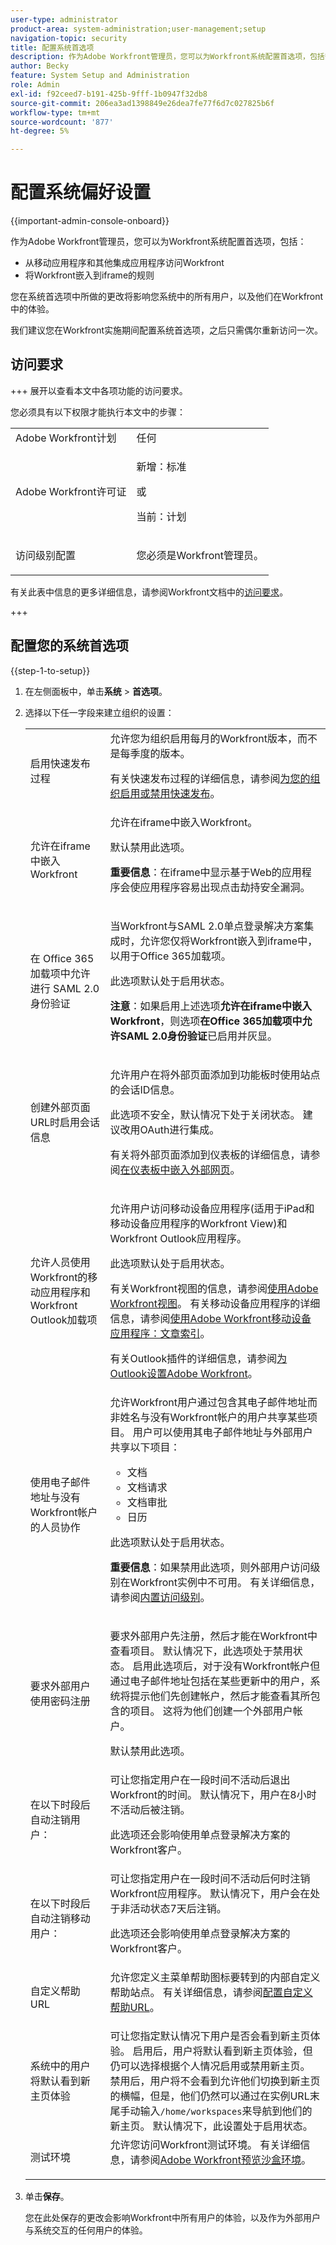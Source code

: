 ```yaml
---
user-type: administrator
product-area: system-administration;user-management;setup
navigation-topic: security
title: 配置系统首选项
description: 作为Adobe Workfront管理员，您可以为Workfront系统配置首选项，包括安全首选项。
author: Becky
feature: System Setup and Administration
role: Admin
exl-id: f92ceed7-b191-425b-9fff-1b0947f32db8
source-git-commit: 206ea3ad1398849e26dea7fe77f6d7c027825b6f
workflow-type: tm+mt
source-wordcount: '877'
ht-degree: 5%

---
```


# 配置系统偏好设置

<!--
DON'T DELETE, DRAFT OR HIDE THIS ARTICLE. IT IS LINKED TO THE PRODUCT, THROUGH THE CONTEXT SENSITIVE HELP LINKS.</p>
-->

<!--Audited: 05/2024-->

{{important-admin-console-onboard}}

作为Adobe Workfront管理员，您可以为Workfront系统配置首选项，包括：

* 从移动应用程序和其他集成应用程序访问Workfront
* 将Workfront嵌入到iframe的规则

您在系统首选项中所做的更改将影响您系统中的所有用户，以及他们在Workfront中的体验。

我们建议您在Workfront实施期间配置系统首选项，之后只需偶尔重新访问一次。

## 访问要求

+++ 展开以查看本文中各项功能的访问要求。

您必须具有以下权限才能执行本文中的步骤：

<table style="table-layout:auto"> 
 <col> 
 <col> 
 <tbody> 
  <tr> 
   <td role="rowheader">Adobe Workfront计划</td> 
   <td>任何</td> 
  </tr> 
  <tr> 
   <td role="rowheader">Adobe Workfront许可证</td> 
   <td><p>新增：标准</p>
   <p>或</p>
   <p>当前：计划</p></td> 
  </tr> 
  <tr> 
   <td role="rowheader">访问级别配置</td> 
   <td> <p>您必须是Workfront管理员。</p></td> 
  </tr> 
 </tbody> 
</table>

有关此表中信息的更多详细信息，请参阅Workfront文档中的[访问要求](/help/quicksilver/administration-and-setup/add-users/access-levels-and-object-permissions/access-level-requirements-in-documentation.md)。

+++

## 配置您的系统首选项

{{step-1-to-setup}}

1. 在左侧面板中，单击&#x200B;**系统** > **首选项**。

1. 选择以下任一字段来建立组织的设置：

   <table style="table-layout:auto"> 
    <col> 
    <col> 
    <tbody> 
     <tr> 
      <td role="rowheader"> <p>启用快速发布过程</p> </td> 
      <td>允许您为组织启用每月的Workfront版本，而不是每季度的版本。</p><p>有关快速发布过程的详细信息，请参阅<a href="/help/quicksilver/administration-and-setup/set-up-workfront/configure-system-defaults/enable-fast-release-process.md" class="MCXref xref">为您的组织启用或禁用快速发布</a>。</p></td> 
     </tr> 
     <tr> 
      <td role="rowheader"> <p>允许在iframe中嵌入Workfront</p> </td> 
      <td>允许在iframe中嵌入Workfront。<p>默认禁用此选项。</p><p><b>重要信息</b>：在iframe中显示基于Web的应用程序会使应用程序容易出现点击劫持安全漏洞。</p></td> 
     </tr> 
     <tr> 
      <td role="rowheader">在 Office 365 加载项中允许进行 SAML 2.0 身份验证</td> 
      <td> <p>当Workfront与SAML 2.0单点登录解决方案集成时，允许您仅将Workfront嵌入到iframe中，以用于Office 365加载项。 </p> <p>此选项默认处于启用状态。</p> <p><b>注意</b>：如果启用上述选项<strong>允许在iframe中嵌入Workfront</strong>，则选项<strong>在Office 365加载项中允许SAML 2.0身份验证</strong>已启用并灰显。</p> </td> 
     </tr> 
     <tr> 
      <td role="rowheader">创建外部页面URL时启用会话信息</td> 
      <td> <p>允许用户在将外部页面添加到功能板时使用站点的会话ID信息。</p> <p>此选项不安全，默认情况下处于关闭状态。 建议改用OAuth进行集成。</p> <p>有关将外部页面添加到仪表板的详细信息，请参阅<a href="../../../reports-and-dashboards/dashboards/creating-and-managing-dashboards/embed-external-web-page-dashboard.md" class="MCXref xref">在仪表板中嵌入外部网页</a>。</p> </td> 
     </tr> 
     <tr> 
      <td role="rowheader">允许人员使用Workfront的移动应用程序和Workfront Outlook加载项</td> 
      <td> <p>允许用户访问移动设备应用程序(适用于iPad和移动设备应用程序的Workfront View)和Workfront Outlook应用程序。</p> <p>此选项默认处于启用状态。 </p> <p>有关Workfront视图的信息，请参阅<a href="../../../workfront-basics/mobile-apps/using-workfront-view/use-workfront-view.md" class="MCXref xref">使用Adobe Workfront视图</a>。 有关移动设备应用程序的详细信息，请参阅<a href="../../../workfront-basics/mobile-apps/using-the-workfront-mobile-app/use-the-mobile-app.md" class="MCXref xref">使用Adobe Workfront移动设备应用程序：文章索引</a>。</p> <p>有关Outlook插件的详细信息，请参阅<a href="../../../workfront-integrations-and-apps/using-workfront-with-outlook/set-up-workfront-for-outlook.md" class="MCXref xref">为Outlook设置Adobe Workfront</a>。</p> </td> 
     </tr> 
     <tr> 
      <td role="rowheader"> <p>使用电子邮件地址与没有Workfront帐户的人员协作</p> </td> 
      <td>允许Workfront用户通过包含其电子邮件地址而非姓名与没有Workfront帐户的用户共享某些项目。 用户可以使用其电子邮件地址与外部用户共享以下项目：
       <ul>
        <li>文档<br></li>
        <li>文档请求<br></li>
        <li>文档审批</li>
        <li>日历</li>
       </ul><p>此选项默认处于启用状态。</p> <p><b>重要信息</b>：如果禁用此选项，则外部用户访问级别在Workfront实例中不可用。 有关详细信息，请参阅<a href="../../../administration-and-setup/add-users/access-levels-and-object-permissions/default-access-levels-in-workfront.md" class="MCXref xref">内置访问级别</a>。</p> </td> 
     </tr> 
     <tr> 
      <td role="rowheader">要求外部用户使用密码注册</td> 
      <td> <p>要求外部用户先注册，然后才能在Workfront中查看项目。 默认情况下，此选项处于禁用状态。 启用此选项后，对于没有Workfront帐户但通过电子邮件地址包括在某些更新中的用户，系统将提示他们先创建帐户，然后才能查看其所包含的项目。 这将为他们创建一个外部用户帐户。</p> <p>默认禁用此选项。</p> </td> 
     </tr> 
     <tr> 
      <td role="rowheader">在以下时段后自动注销用户：</td> 
      <td> 可让您指定用户在一段时间不活动后退出Workfront的时间。 默认情况下，用户在8小时不活动后被注销。 <p>此选项还会影响使用单点登录解决方案的Workfront客户。</p> </td> 
     </tr> 
     <tr> 
      <td role="rowheader">在以下时段后自动注销移动用户： </td> 
      <td>可让您指定用户在一段时间不活动后何时注销Workfront应用程序。 默认情况下，用户会在处于非活动状态7天后注销。 <p>此选项还会影响使用单点登录解决方案的Workfront客户。</p></td> 
     </tr> 
     <tr> 
      <td role="rowheader">自定义帮助 URL</td> 
      <td>允许您定义主菜单帮助图标要转到的内部自定义帮助站点。 有关详细信息，请参阅<a href="/help/quicksilver/administration-and-setup/customize-workfront/brand-workfront/configure-custom-help-url.md">配置自定义帮助URL</a>。</p></td> 
     </tr>
     <tr> 
      <td role="rowheader">系统中的用户将默认看到新主页体验 </td> 
      <td>可让您指定默认情况下用户是否会看到新主页体验。 启用后，用户将默认看到新主页体验，但仍可以选择根据个人情况启用或禁用新主页。 禁用后，用户将不会看到允许他们切换到新主页的横幅，但是，他们仍然可以通过在实例URL末尾手动输入<code>/home/workspaces</code>来导航到他们的新主页。 默认情况下，此设置处于启用状态。</td> 
     </tr>
     <tr> 
      <td role="rowheader">测试环境</td> 
      <td>允许您访问Workfront测试环境。 有关详细信息，请参阅<a href="/help/quicksilver/administration-and-setup/set-up-workfront/workfront-testing-environments/wf-preview-sandbox-environment.md">Adobe Workfront预览沙盒环境</a>。</p></td> 
    </tbody> 
   </table>

1. 单击&#x200B;**保存**。

   您在此处保存的更改会影响Workfront中所有用户的体验，以及作为外部用户与系统交互的任何用户的体验。
